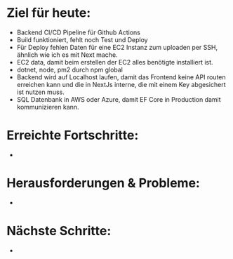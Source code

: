 # Ziel für heute:
- Backend CI/CD Pipeline für Github Actions
- Build funktioniert, fehlt noch Test und Deploy
- Für Deploy fehlen Daten für eine EC2 Instanz zum uploaden per SSH, ähnlich wie ich es mit Next mache.
- EC2 data, damit beim erstellen der EC2 alles benötigte installiert ist.
- dotnet, node, pm2 durch npm global
- Backend wird auf Localhost laufen, damit das Frontend keine API routen erreichen kann und die in NextJs interne, die mit einem Key abgesichert ist nutzen muss.
- SQL Datenbank in AWS oder Azure, damit EF Core in Production damit kommunizieren kann.

# Erreichte Fortschritte:
- 

# Herausforderungen & Probleme:
- 

# Nächste Schritte:
- 
